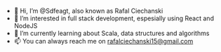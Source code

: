 - 👋 Hi, I’m @Sdfeagt, also known as Rafal Ciechanski
- 👀 I’m interested in full stack development, espesially using React and NodeJS
- 🌱 I’m currently learning about Scala, data structures and algorithms
- 📫 You can always reach me on rafalciechanski15@gmail.com


<!--- Removed the stats until they are repaired
[![Sdfeagt's GitHub stats-Dark](https://github-readme-stats.vercel.app/api?username=sdfeagt&show_icons=true&theme=dark#gh-dark-mode-only)](https://github.com/anuraghazra/github-readme-stats#gh-dark-mode-only)
[![Sdfeagt's GitHub stats-Light](https://github-readme-stats.vercel.app/api?username=sdfeagt&show_icons=true&theme=default#gh-light-mode-only)](https://github.com/anuraghazra/github-readme-stats#gh-light-mode-only)
--->





<!---
Sdfeagt/Sdfeagt is a ✨ special ✨ repository because its `README.md` (this file) appears on your GitHub profile.
You can click the Preview link to take a look at your changes.
--->


